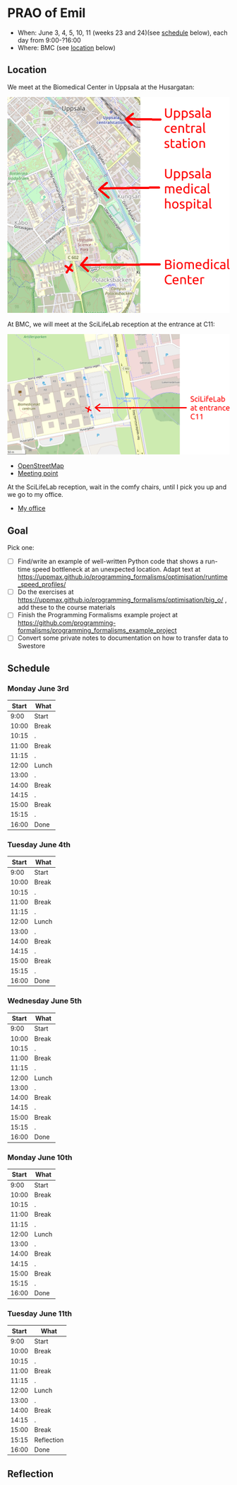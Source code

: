 # PRAO of Emil

 * When: June 3, 4, 5, 10, 11 (weeks 23 and 24)(see [schedule](#schedule) below),
   each day from 9:00-?16:00
 * Where: BMC (see [location](#location) below)

## Location

We meet at the Biomedical Center in Uppsala at the Husargatan:

![](location_uppsala_annotated.png)

At BMC, we will meet at the SciLifeLab reception at the entrance at C11:

![](location_bmc_annotated.png)

 * [OpenStreetMap](https://www.openstreetmap.org/search?query=bmc%2C%20uppsala#map=19/59.84188/17.63697)
 * [Meeting point](https://use.mazemap.com/#v=1&center=17.636962,59.841955&zoom=19.7&campusid=49&zlevel=1&sharepoitype=poi&sharepoi=1000459927)

At the SciLifeLab reception, wait in the comfy chairs,
until I pick you up and we go to my office.

 * [My office](https://use.mazemap.com/#v=1&zlevel=4&center=17.635980,59.841862&zoom=19.9&campusid=49&desttype=poi&dest=386656)

## Goal

Pick one:

 * [ ] Find/write an example of well-written Python code 
   that shows a run-time speed bottleneck
   at an unexpected location.
   Adapt text at https://uppmax.github.io/programming_formalisms/optimisation/runtime_speed_profiles/
 * [ ] Do the exercises at https://uppmax.github.io/programming_formalisms/optimisation/big_o/ ,
   add these to the course materials
 * [ ] Finish the Programming Formalisms example project at https://github.com/programming-formalisms/programming_formalisms_example_project
 * [ ] Convert some private notes to documentation on how to
   transfer data to Swestore

## Schedule

### Monday June 3rd

Start|What
-----|-----
9:00 |Start
10:00|Break
10:15|.
11:00|Break
11:15|.
12:00|Lunch
13:00|.
14:00|Break
14:15|.
15:00|Break
15:15|.
16:00|Done

### Tuesday June 4th

Start|What
-----|-----
9:00 |Start
10:00|Break
10:15|.
11:00|Break
11:15|.
12:00|Lunch
13:00|.
14:00|Break
14:15|.
15:00|Break
15:15|.
16:00|Done

### Wednesday June 5th

Start|What
-----|-----
9:00 |Start
10:00|Break
10:15|.
11:00|Break
11:15|.
12:00|Lunch
13:00|.
14:00|Break
14:15|.
15:00|Break
15:15|.
16:00|Done

### Monday June 10th

Start|What
-----|-----
9:00 |Start
10:00|Break
10:15|.
11:00|Break
11:15|.
12:00|Lunch
13:00|.
14:00|Break
14:15|.
15:00|Break
15:15|.
16:00|Done

### Tuesday June 11th

Start|What
-----|-----
9:00 |Start
10:00|Break
10:15|.
11:00|Break
11:15|.
12:00|Lunch
13:00|.
14:00|Break
14:15|.
15:00|Break
15:15|Reflection
16:00|Done


## Reflection

